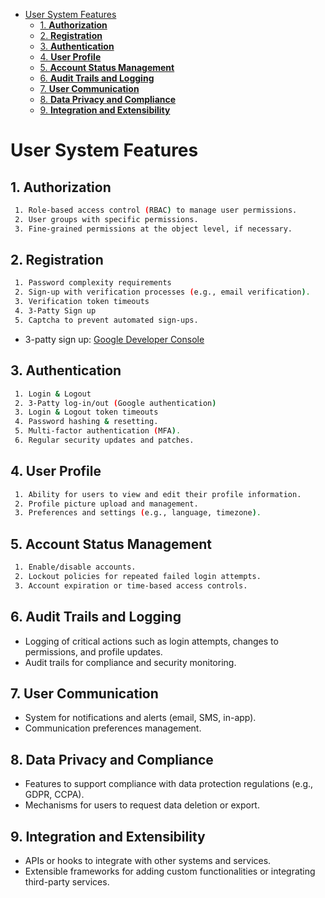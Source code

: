 
- [User System Features](#user-system-features)
  - [1. **Authorization**](#1-authorization)
  - [2. **Registration**](#2-registration)
  - [3. **Authentication**](#3-authentication)
  - [4. **User Profile**](#4-user-profile)
  - [5. **Account Status Management**](#5-account-status-management)
  - [6. **Audit Trails and Logging**](#6-audit-trails-and-logging)
  - [7. **User Communication**](#7-user-communication)
  - [8. **Data Privacy and Compliance**](#8-data-privacy-and-compliance)
  - [9. **Integration and Extensibility**](#9-integration-and-extensibility)


# User System Features
## 1. **Authorization**
  ```bash
   1. Role-based access control (RBAC) to manage user permissions.
   2. User groups with specific permissions.
   3. Fine-grained permissions at the object level, if necessary.
  ```
## 2. **Registration**
  ```bash
   1. Password complexity requirements
   2. Sign-up with verification processes (e.g., email verification).
   3. Verification token timeouts
   4. 3-Patty Sign up 
   5. Captcha to prevent automated sign-ups.
  ```
   - 3-patty sign up: [Google Developer Console](https://console.cloud.google.com/apis/dashboard)
## 3. **Authentication**
  ```bash
   1. Login & Logout
   2. 3-Patty log-in/out (Google authentication)
   3. Login & Logout token timeouts
   4. Password hashing & resetting.
   5. Multi-factor authentication (MFA).
   6. Regular security updates and patches.
   ```
## 4. **User Profile**
  ```bash
   1. Ability for users to view and edit their profile information.
   2. Profile picture upload and management.
   3. Preferences and settings (e.g., language, timezone).
  ```
## 5. **Account Status Management**
  ```bash
   1. Enable/disable accounts.
   2. Lockout policies for repeated failed login attempts.
   3. Account expiration or time-based access controls.
  ```

## 6. **Audit Trails and Logging**
   - Logging of critical actions such as login attempts, changes to permissions, and profile updates.
   - Audit trails for compliance and security monitoring.

## 7. **User Communication**
   - System for notifications and alerts (email, SMS, in-app).
   - Communication preferences management.

## 8. **Data Privacy and Compliance**
   - Features to support compliance with data protection regulations (e.g., GDPR, CCPA).
   - Mechanisms for users to request data deletion or export.

## 9. **Integration and Extensibility**
  - APIs or hooks to integrate with other systems and services.
  - Extensible frameworks for adding custom functionalities or integrating third-party services.
